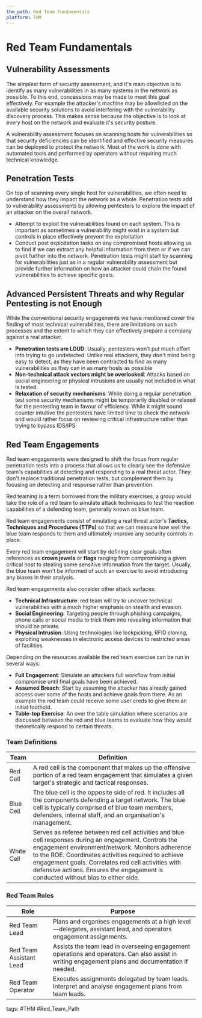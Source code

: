 ```yaml
---
thm_path: Red Team Fundamentals
platform: THM
---
```

# Red Team Fundamentals

## Vulnerability Assessments
The simplest form of security assessment, and it's main objective is to identify as many vulnerabilities in as many systems in the network as possible. To this end, concessions may be made to meet this goal effectively. For example the attacker's machine may be allowlisted on the available security solutions to avoid interfering with the vulnerability discovery process. This makes sense because the objective is to look at every host on the network and evaluate it's security posture.

A vulnerability assessment focuses on scanning hosts for vulnerabilities so that security deficiencies can be identified and effective security measures can be deployed to protect the network. Most of the work is done with automated tools and performed by operators without requiring much technical knowledge.

## Penetration Tests
On top of scanning every single host for vulnerabilities, we often need to understand how they impact the network as a whole. Penetration tests add to vulnerability assessments by allowing pentesters to explore the impact of an attacker on the overall network.
- Attempt to exploit the vulnerabilities found on each system. This is important as sometimes a vulnerability might exist in a system but controls in place effectively prevent the exploitation
- Conduct post exploitation tasks on any compromised hosts allowing us to find if we can extract any helpful information from them or if we can pivot further into the network.
Penetration tests might start by scanning for vulnerabilities just as in a regular vulnerability assessment but provide further information on how an attacker could chain the found vulnerabilities to achieve specific goals.

## Advanced Persistent Threats and why Regular Pentesting is not Enough
While the conventional security engagements we have mentioned cover the finding of most technical vulnerabilities, there are limitations on such processes and the extent to which they can effectively prepare a company against a real attacker.
- **Penetration tests are LOUD**: Usually, pentesters won't put much effort into trying to go undetected. Unlike real attackers, they don't mind being easy to detect, as they have been contracted to find as many vulnerabilities as they can in as many hosts as possible
- **Non-technical attack vectors might be overlooked**: Attacks based on social engineering or physical intrusions are usually not included in what is tested.
- **Relaxation of security mechanisms**: While doing a regular penetration test some security mechanisms might be temporarily disabled or relaxed for the pentesting team  in favour of efficiency. While it might sound counter intuitive the pentesters have limited time to check the network and would rather focus on reviewing critical infrastructure rather than trying to bypass IDS/IPS

## Red Team Engagements
Red team engagements were designed to shift the focus from regular penetration tests into a process that allows us to clearly see the defensive team's capabilities at detecting and responding to a real threat actor. They don't replace traditional penetration tests, but complement them by focusing on detecting and response rather than prevention.

Red teaming is a term borrowed from the military exercises, a group would take the role of a red team to simulate attack techniques to test the reaction capabilities of a defending team, generally known as blue team.

Red team engagements consist of emulating a real threat actor's **Tactics, Techniques and Procedures (TTPs)** so that we can measure how well the blue team responds to them and ultimately improve any security controls in place.

Every red team engagement will start by defining clear goals often references as **crown jewels** or **flags** ranging from compromising a given critical host to stealing some sensitive information from the target. Usually, the blue team won't be informed of such an exercise to avoid introducing any biases in their analysis.

Red team engagements also consider other attack surfaces:
- **Technical Infrastructure**: red team will try to uncover technical vulnerabilities with a much higher emphasis on stealth and evasion.
- **Social Engineering**: Targeting people through phishing campaigns, phone calls or social media to trick them into revealing information that should be private.
- **Physical Intrusion**: Using technologies like lockpicking, RFID cloning, exploiting weaknesses in electronic access devices to restricted areas of facilities.

Depending on the resources available the red team exercise can be run in several ways:
- **Full Engagement**: Simulate an attackers full workflow from initial compromise until final goals have been achieved.
- **Assumed Breach**: Start by assuming the attacker has already gained access over some of the hosts and achieve goals from there. As an example the red team could receive some user creds to give them an initial foothold.
- **Table-top Exercise**: An over the table simulation where scenarios are discussed between the red and blue teams to evaluate how they would theoretically respond to certain threats.


### Team Definitions
| Team      | Definition                                                                                                                                                                                                                    | 
| --------- | ----------------------------------------------------------------------------------------------------------------------------------------------------------------------------------------------------------------------------- | 
| Red Cell  | A red cell is the component that makes up the offensive portion of a red team engagement that simulates a given target's strategic and tactical responses.                                                                    |     
| Blue Cell | The blue cell is the opposite side of red. It includes all the components defending a target network. The blue cell is typically comprised of blue team members, defenders, internal staff, and an organisation's management. |     
| White Cell          |  Serves as referee between red cell activities and blue cell responses during an engagement. Controls the engagement environment/network. Monitors adherence to the ROE. Coordinates activities required to achieve engagement goals. Correlates red cell activities with defensive actions. Ensures the engagement is conducted without bias to either side.                                                                                                                                                                                                                             |     


### Red Team Roles
| Role | Purpose |
| ---- | ------- |
| Red Team Lead | Plans and organises engagements at a high level—delegates, assistant lead, and operators engagement assignments. |
| Red Team Assistant Lead | Assists the team lead in overseeing engagement operations and operators. Can also assist in writing engagement plans and documentation if needed.|
|Red Team Operator |Executes assignments delegated by team leads. Interpret and analyse engagement plans from team leads. |


tags: #THM #Red_Team_Path